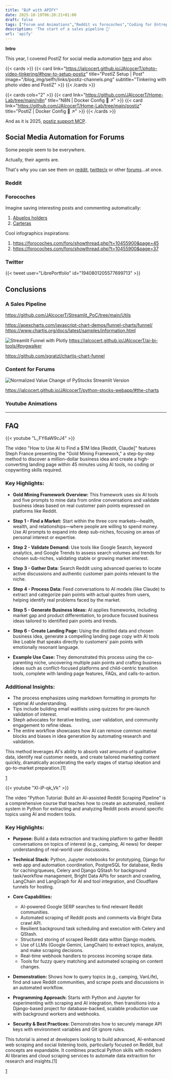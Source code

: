 ```yaml
---
title: "BiP with APIFY"
date: 2025-10-19T06:20:21+01:00
draft: false
tags: ["Forum and Animations","Reddit vs forocoches","Coding for Entrepreneurs","RSS","Post Schedule"]
description: 'The start of a sales pipeline 🤯'
url: 'apify'
---
```



**Intro**

This year, I covered PostIZ for social media automation [here](https://jalcocert.github.io/JAlcocerT/social-media-automation/#postiz) and also:

{{< cards >}}
  {{< card link="https://jalcocert.github.io/JAlcocerT/photo-video-tinkering/#how-to-setup-postiz" title="PostIZ Setup | Post" image="/blog_img/selfh/links/postiz-channels.png" subtitle="Tinkering with photo video and PostIZ" >}}
{{< /cards >}}

{{< cards cols="2" >}}
  {{< card link="https://github.com/JAlcocerT/Home-Lab/tree/main/n8n" title="N8N | Docker Config 🐋 ↗" >}}
  {{< card link="https://github.com/JAlcocerT/Home-Lab/tree/main/postiz" title="PostIZ | Docker Config 🐋 ↗" >}}
{{< /cards >}}

And as it is 2025, [postiz support MCP](https://jalcocert.github.io/JAlcocerT/social-media-automation/#positz-x-mcp).


## Social Media Automation for Forums

Some people seem to be everywhere.

Actually, their agents are.

That's why you can see them on [reddit](#reddit), [twitter/x](#twitter) or other [forums](#forocoches)...at once.


### Reddit

### Forocoches

Imagine saving interesting posts and commenting automatically:

1. [Abuelos holders](https://forocoches.com/foro/showthread.php?p=502309006#post502309006)
2. [Carteras](https://forocoches.com/foro/showthread.php?t=10385036)

Cool infographics inspirations:

1. https://forocoches.com/foro/showthread.php?t=10455900&page=45
2. https://forocoches.com/foro/showthread.php?t=10455900&page=37

### Twitter

{{< tweet user="LibrePortfolio" id="1940801205577699713" >}}


## Conclusions


### A Sales Pipeline


https://github.com/JAlcocerT/Streamlit_PoC/tree/main/Utils

https://apexcharts.com/javascript-chart-demos/funnel-charts/funnel/
https://www.chartjs.org/docs/latest/samples/information.html

![Streamlit Funnel with Plotly](/blog_img/apps/streamlit/streamlit-plotly-funnel.png)
https://jalcocert.github.io/JAlcocerT/ai-bi-tools/#pygwalker

https://github.com/sgratzl/chartjs-chart-funnel

### Content for Forums

![Normalized Value Change of PyStocks Streamlit Version](/blog_img/dev/pystocks/pystocks-vibed1.png)

https://jalcocert.github.io/JAlcocerT/python-stocks-webapp/#the-charts

### Youtube Animations



---

## FAQ

<!-- 
https://www.youtube.com/watch?v=L_FY6aW9cJ4 
-->


{{< youtube "L_FY6aW9cJ4" >}}



The video "How to Use AI to Find a $1M Idea [Reddit, Claude]" features Steph France presenting the "Gold Mining Framework," a step-by-step method to discover a million-dollar business idea and create a high-converting landing page within 45 minutes using AI tools, no coding or copywriting skills required.

### Key Highlights:

- **Gold Mining Framework Overview:** This framework uses six AI tools and five prompts to mine data from online conversations and validate business ideas based on real customer pain points expressed on platforms like Reddit.

- **Step 1 - Find a Market:** Start within the three core markets—health, wealth, and relationships—where people are willing to spend money. Use AI prompts to expand into deep sub-niches, focusing on areas of personal interest or expertise.

- **Step 2 - Validate Demand:** Use tools like Google Search, keyword analytics, and Google Trends to assess search volumes and trends for chosen sub-niches, validating stable or growing market interest.

- **Step 3 - Gather Data:** Search Reddit using advanced queries to locate active discussions and authentic customer pain points relevant to the niche.

- **Step 4 - Process Data:** Feed conversations to AI models (like Claude) to extract and categorize pain points with actual quotes from users, helping identify real problems faced by the market.

- **Step 5 - Generate Business Ideas:** AI applies frameworks, including market gap and product differentiation, to produce focused business ideas tailored to identified pain points and trends.

- **Step 6 - Create Landing Page:** Using the distilled data and chosen business idea, generate a compelling landing page copy with AI tools like Loable that speaks directly to customers’ pain points with emotionally resonant language.

- **Example Use Case:** They demonstrated this process using the co-parenting niche, uncovering multiple pain points and crafting business ideas such as conflict-focused platforms and child-centric transition tools, complete with landing page features, FAQs, and calls-to-action.

### Additional Insights:

- The process emphasizes using markdown formatting in prompts for optimal AI understanding.
- Tips include building email waitlists using quizzes for pre-launch validation of interest.
- Steph advocates for iterative testing, user validation, and community engagement to refine ideas.
- The entire workflow showcases how AI can remove common mental blocks and biases in idea generation by automating research and validation.

This method leverages AI's ability to absorb vast amounts of qualitative data, identify real customer needs, and create tailored marketing content quickly, dramatically accelerating the early stages of startup ideation and go-to-market preparation.[1]

[1](https://www.youtube.com/watch?v=L_FY6aW9cJ4)



{{< youtube "XI-iP-qk_Vk" >}}


The video "Python Tutorial: Build an AI-assisted Reddit Scraping Pipeline" is a comprehensive course that teaches how to create an automated, resilient system in Python for extracting and analyzing Reddit posts around specific topics using AI and modern tools.

### Key Highlights:

- **Purpose:** Build a data extraction and tracking platform to gather Reddit conversations on topics of interest (e.g., camping, AI news) for deeper understanding of real-world user discussions.

- **Technical Stack:** Python, Jupyter notebooks for prototyping, Django for web app and automation coordination, PostgreSQL for database, Redis for caching/queues, Celery and Django QStash for background task/workflow management, Bright Data APIs for search and crawling, LangChain and LangGraph for AI and tool integration, and Cloudflare tunnels for hosting.

- **Core Capabilities:**
  - AI-powered Google SERP searches to find relevant Reddit communities.
  - Automated scraping of Reddit posts and comments via Bright Data crawl API.
  - Resilient background task scheduling and execution with Celery and QStash.
  - Structured storing of scraped Reddit data within Django models.
  - Use of LLMs (Google Gemini, LangChain) to extract topics, analyze, and make scraping decisions.
  - Real-time webhook handlers to process incoming scrape data.
  - Tools for fuzzy query matching and automated scraping on content changes.

- **Demonstration:** Shows how to query topics (e.g., camping, VanLife), find and save Reddit communities, and scrape posts and discussions in an automated workflow.

- **Programming Approach:** Starts with Python and Jupyter for experimenting with scraping and AI integration, then transitions into a Django-based project for database-backed, scalable production use with background workers and webhooks.

- **Security & Best Practices:** Demonstrates how to securely manage API keys with environment variables and Git ignore rules.

This tutorial is aimed at developers looking to build advanced, AI-enhanced web scraping and social listening tools, particularly focused on Reddit, but concepts are expandable. It combines practical Python skills with modern AI libraries and cloud scraping services to automate data extraction for research and insights.[1]

[1](https://www.youtube.com/watch?v=XI-iP-qk_Vk)